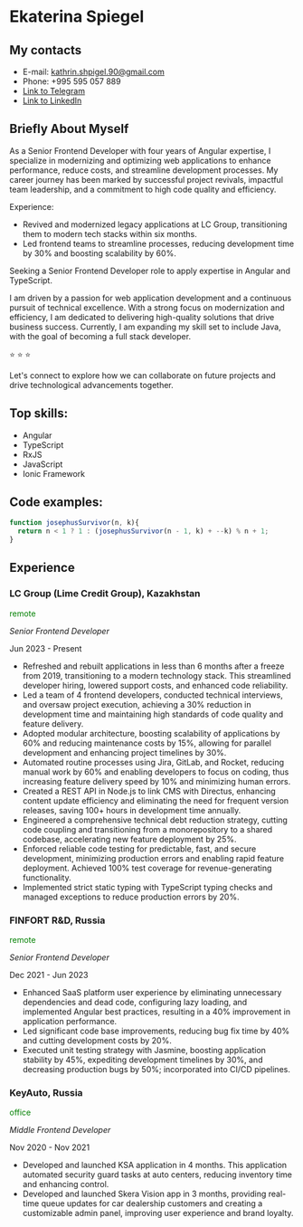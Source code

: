 # Ekaterina Spiegel

## **My contacts**

* E-mail: kathrin.shpigel.90@gmail.com
* Phone: +995 595 057 889
* [Link to Telegram](https://t.me/SpiegelEkaterina)
* [Link to LinkedIn](https://www.linkedin.com/in/ekaterina-shpigel/)

## __Briefly About Myself__

As a Senior Frontend Developer with four years of Angular expertise, I specialize in modernizing and optimizing web applications to enhance performance, reduce costs, and streamline development processes. My career journey has been marked by successful project revivals, impactful team leadership, and a commitment to high code quality and efficiency.

Experience:
* Revived and modernized legacy applications at LC Group, transitioning them to modern tech stacks within six months.
* Led frontend teams to streamline processes, reducing development time by 30% and boosting scalability by 60%.

Seeking a Senior Frontend Developer role to apply expertise in Angular and TypeScript.

I am driven by a passion for web application development and a continuous pursuit of technical excellence. With a strong focus on modernization and efficiency, I am dedicated to delivering high-quality solutions that drive business success. Currently, I am expanding my skill set to include Java, with the goal of becoming a full stack developer.

⭐ ⭐ ⭐

Let's connect to explore how we can collaborate on future projects and drive technological advancements together.

## __Top skills:__

- Angular
- TypeScript
- RxJS
- JavaScript
- Ionic Framework

## __Code examples:__

```JavaScript
function josephusSurvivor(n, k){
  return n < 1 ? 1 : (josephusSurvivor(n - 1, k) + --k) % n + 1;
}
```

## __Experience__

### __LC Group (Lime Credit Group)__, Kazakhstan

<span style="color:green">remote</span>

_Senior Frontend Developer_

Jun 2023 - Present

* Refreshed and rebuilt applications in less than 6 months after a freeze from 2019, transitioning to a modern technology stack. This streamlined developer hiring, lowered support costs, and enhanced code reliability. 
* Led a team of 4 frontend developers, conducted technical interviews, and oversaw project execution, achieving a 30% reduction in development time and maintaining high standards of code quality and feature delivery. 
* Adopted modular architecture, boosting scalability of applications by 60% and reducing maintenance costs by 15%, allowing for parallel development and enhancing project timelines by 30%. 
* Automated routine processes using Jira, GitLab, and Rocket, reducing manual work by 60% and enabling developers to focus on coding, thus increasing feature delivery speed by 10% and minimizing human errors. 
* Created a REST API in Node.js to link CMS with Directus, enhancing content update efficiency and eliminating the need for frequent version releases, saving 100+ hours in development time annually. 
* Engineered a comprehensive technical debt reduction strategy, cutting code coupling and transitioning from a monorepository to a shared codebase, accelerating new feature deployment by 25%. 
* Enforced reliable code testing for predictable, fast, and secure development, minimizing production errors and enabling rapid feature deployment. Achieved 100% test coverage for revenue-generating functionality. 
* Implemented strict static typing with TypeScript typing checks and managed exceptions to reduce production errors by 20%.

### __FINFORT R&D__, Russia

<span style="color:green">remote</span>

_Senior Frontend Developer_

Dec 2021 - Jun 2023

* Enhanced SaaS platform user experience by eliminating unnecessary dependencies and dead code, configuring lazy loading, and implemented Angular best practices, resulting in a 40% improvement in application performance.
* Led significant code base improvements, reducing bug fix time by 40% and cutting development costs by 20%.
* Executed unit testing strategy with Jasmine, boosting application stability by 45%, expediting development timelines by 30%, and decreasing production bugs by 50%; incorporated into CI/CD pipelines.

### __KeyAuto__, Russia

<span style="color:green">office</span>

_Middle Frontend Developer_

Nov 2020 - Nov 2021

* Developed and launched KSA application in 4 months. This application automated security guard tasks at auto centers, reducing inventory time and enhancing control.
* Developed and launched Skera Vision app in 3 months, providing real-time queue updates for car dealership customers and creating a customizable admin panel, improving user experience and brand loyalty.
